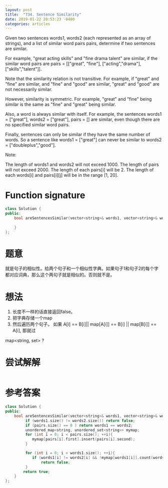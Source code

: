 ```yaml
---
layout: post
title:  "734. Sentence Similarity"
date: 2019-01-22 20:53:23 -0400
categories: articles
---
```

Given two sentences words1, words2 (each represented as an array of strings), and a list of similar word pairs pairs, determine if two sentences are similar.

For example, "great acting skills" and "fine drama talent" are similar, if the similar word pairs are pairs = [["great", "fine"], ["acting","drama"], ["skills","talent"]].

Note that the similarity relation is not transitive. For example, if "great" and "fine" are similar, and "fine" and "good" are similar, "great" and "good" are not necessarily similar.

However, similarity is symmetric. For example, "great" and "fine" being similar is the same as "fine" and "great" being similar.

Also, a word is always similar with itself. For example, the sentences words1 = ["great"], words2 = ["great"], pairs = [] are similar, even though there are no specified similar word pairs.

Finally, sentences can only be similar if they have the same number of words. So a sentence like words1 = ["great"] can never be similar to words2 = ["doubleplus","good"].

Note:

The length of words1 and words2 will not exceed 1000.
The length of pairs will not exceed 2000.
The length of each pairs[i] will be 2.
The length of each words[i] and pairs[i][j] will be in the range [1, 20].
# Function signature
```c++
class Solution {
public:
    bool areSentencesSimilar(vector<string>& words1, vector<string>& words2, vector<pair<string, string>> pairs) {
        
    }
};
```
# 题意
就是句子的相似性。给两个句子和一个相似性字典。如果句子1和句子2的每个字都对应词典，那么这个两句子就是相似的。否则就不是。
# 想法
1. 长度不一样的话直接返回false。
2. 把字典存储一个map
3. 然后遍历两个句子。
如果 A[i] == B[i]|| map[A[i]] == B[i] || map[B[i]] == A[i], 那就过

map<string, set<string>> ?

# 尝试解解
```c++
```
# 参考答案
```c++
class Solution {
public:
    bool areSentencesSimilar(vector<string>& words1, vector<string>& words2, vector<pair<string, string>> pairs) {
		 if (words1.size() != words2.size()) return false;
         if (pairs.size() == 0 ) return words1 == words2;
		 unordered_map<string, unordered_set<string>> mymap;
		 for (int i = 0; i < pairs.size(); ++i){
		 	mymap[pairs[i].first].insert(pairs[i].second);
		 }

		 for (int i = 0; i < words1.size(); ++i){
		 	if (words1[i] != words2[i] && !mymap[words1[i]].count(words2[i]) && !mymap[words2[i]].count(words1[i]))
		 		return false;
		 }
		return true;
    }
};
```
